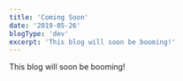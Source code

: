 ```yaml
---
title: 'Coming Soon'
date: '2019-05-26'
blogType: 'dev'
excerpt: 'This blog will soon be booming!'
---
```


This blog will soon be booming!
